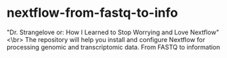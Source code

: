 # nextflow-from-fastq-to-info
"Dr. Strangelove or: How I Learned to Stop Worrying and Love Nextflow"<\br>
The repository will help you install and configure Nextflow for processing genomic and transcriptomic data. From FASTQ to information
